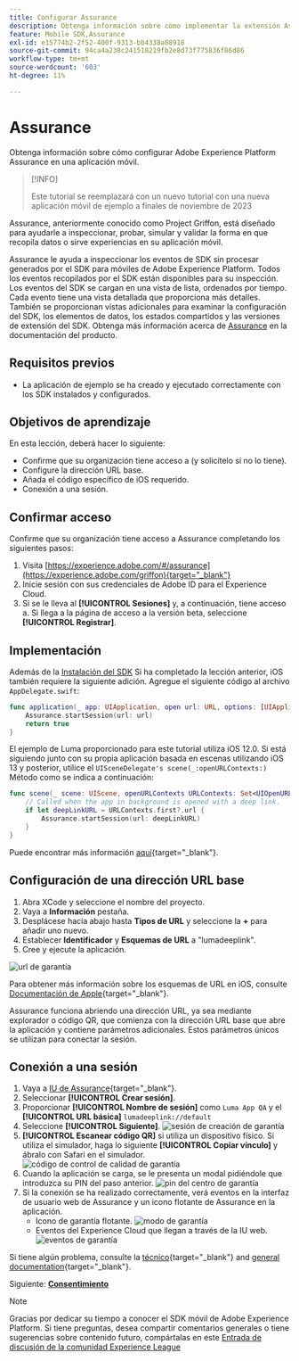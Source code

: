 ```yaml
---
title: Configurar Assurance
description: Obtenga información sobre cómo implementar la extensión Assurance en una aplicación móvil.
feature: Mobile SDK,Assurance
exl-id: e15774b2-2f52-400f-9313-bb4338a88918
source-git-commit: 94ca4a238c241518219fb2e8d73f775836f86d86
workflow-type: tm+mt
source-wordcount: '603'
ht-degree: 11%

---
```


# Assurance

Obtenga información sobre cómo configurar Adobe Experience Platform Assurance en una aplicación móvil.

>[!INFO]
>
> Este tutorial se reemplazará con un nuevo tutorial con una nueva aplicación móvil de ejemplo a finales de noviembre de 2023

Assurance, anteriormente conocido como Project Griffon, está diseñado para ayudarle a inspeccionar, probar, simular y validar la forma en que recopila datos o sirve experiencias en su aplicación móvil.

Assurance le ayuda a inspeccionar los eventos de SDK sin procesar generados por el SDK para móviles de Adobe Experience Platform. Todos los eventos recopilados por el SDK están disponibles para su inspección. Los eventos del SDK se cargan en una vista de lista, ordenados por tiempo. Cada evento tiene una vista detallada que proporciona más detalles. También se proporcionan vistas adicionales para examinar la configuración del SDK, los elementos de datos, los estados compartidos y las versiones de extensión del SDK. Obtenga más información acerca de [Assurance](https://experienceleague.adobe.com/docs/experience-platform/assurance/home.html) en la documentación del producto.


## Requisitos previos

* La aplicación de ejemplo se ha creado y ejecutado correctamente con los SDK instalados y configurados.

## Objetivos de aprendizaje

En esta lección, deberá hacer lo siguiente:

* Confirme que su organización tiene acceso a (y solicítelo si no lo tiene).
* Configure la dirección URL base.
* Añada el código específico de iOS requerido.
* Conexión a una sesión.

## Confirmar acceso

Confirme que su organización tiene acceso a Assurance completando los siguientes pasos:

1. Visita [https://experience.adobe.com/#/assurance](https://experience.adobe.com/griffon){target="_blank"}
1. Inicie sesión con sus credenciales de Adobe ID para el Experience Cloud.
1. Si se le lleva al **[!UICONTROL Sesiones]** y, a continuación, tiene acceso a. Si llega a la página de acceso a la versión beta, seleccione **[!UICONTROL Registrar]**.

## Implementación

Además de la [Instalación del SDK](install-sdks.md) Si ha completado la lección anterior, iOS también requiere la siguiente adición. Agregue el siguiente código al archivo `AppDelegate.swift`:

```swift
func application(_ app: UIApplication, open url: URL, options: [UIApplication.OpenURLOptionsKey: Any] = [:]) -> Bool {
    Assurance.startSession(url: url)
    return true
}
```

El ejemplo de Luma proporcionado para este tutorial utiliza iOS 12.0. Si está siguiendo junto con su propia aplicación basada en escenas utilizando iOS 13 y posterior, utilice el `UISceneDelegate's scene(_:openURLContexts:)` Método como se indica a continuación:

```swift
func scene(_ scene: UIScene, openURLContexts URLContexts: Set<UIOpenURLContext>) {
    // Called when the app in background is opened with a deep link.
    if let deepLinkURL = URLContexts.first?.url {
        Assurance.startSession(url: deepLinkURL)
    }
}
```

Puede encontrar más información [aquí](https://developer.adobe.com/client-sdks/documentation/platform-assurance-sdk/api-reference/){target="_blank"}.

## Configuración de una dirección URL base

1. Abra XCode y seleccione el nombre del proyecto.
1. Vaya a **Información** pestaña.
1. Desplácese hacia abajo hasta **Tipos de URL** y seleccione la **+** para añadir uno nuevo.
1. Establecer **Identificador** y **Esquemas de URL** a &quot;lumadeeplink&quot;.
1. Cree y ejecute la aplicación.

![url de garantía](assets/mobile-assurance-url-type.png)

Para obtener más información sobre los esquemas de URL en iOS, consulte [Documentación de Apple](https://developer.apple.com/documentation/xcode/defining-a-custom-url-scheme-for-your-app){target="_blank"}.

Assurance funciona abriendo una dirección URL, ya sea mediante explorador o código QR, que comienza con la dirección URL base que abre la aplicación y contiene parámetros adicionales. Estos parámetros únicos se utilizan para conectar la sesión.

## Conexión a una sesión

1. Vaya a [IU de Assurance](https://experience.adobe.com/griffon){target="_blank"}.
1. Seleccionar **[!UICONTROL Crear sesión]**.
1. Proporcionar **[!UICONTROL Nombre de sesión]** como `Luma App QA` y el **[!UICONTROL URL básica]** `lumadeeplink://default`
1. Seleccione **[!UICONTROL Siguiente]**.
   ![sesión de creación de garantía](assets/mobile-assurance-create-session.png)
1. **[!UICONTROL Escanear código QR]** si utiliza un dispositivo físico. Si utiliza el simulador, haga lo siguiente **[!UICONTROL Copiar vínculo]** y ábralo con Safari en el simulador.
   ![código de control de calidad de garantía](assets/mobile-assurance-qr-code.png)
1. Cuando la aplicación se carga, se le presenta un modal pidiéndole que introduzca su PIN del paso anterior.
   ![pin del centro de garantía](assets/mobile-assurance-enter-pin.png)
1. Si la conexión se ha realizado correctamente, verá eventos en la interfaz de usuario web de Assurance y un icono flotante de Assurance en la aplicación.
   * Icono de garantía flotante.
     ![modo de garantía](assets/mobile-assurance-modal.png)
   * Eventos del Experience Cloud que llegan a través de la IU web.
     ![eventos de garantía](assets/mobile-assurance-events.png)

Si tiene algún problema, consulte la [técnico](https://developer.adobe.com/client-sdks/documentation/platform-assurance-sdk/){target="_blank"} and [general documentation](https://experienceleague.adobe.com/docs/experience-platform/assurance/home.html){target="_blank"}.

Siguiente: **[Consentimiento](consent.md)**

>[!NOTE]
>
>Gracias por dedicar su tiempo a conocer el SDK móvil de Adobe Experience Platform. Si tiene preguntas, desea compartir comentarios generales o tiene sugerencias sobre contenido futuro, compártalas en este [Entrada de discusión de la comunidad Experience League](https://experienceleaguecommunities.adobe.com/t5/adobe-experience-platform-launch/tutorial-discussion-implement-adobe-experience-cloud-in-mobile/td-p/443796)
